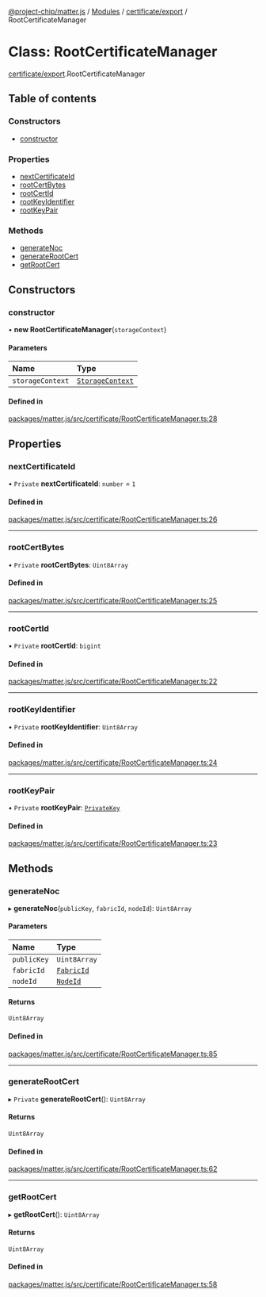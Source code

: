 [@project-chip/matter.js](../README.md) / [Modules](../modules.md) / [certificate/export](../modules/certificate_export.md) / RootCertificateManager

# Class: RootCertificateManager

[certificate/export](../modules/certificate_export.md).RootCertificateManager

## Table of contents

### Constructors

- [constructor](certificate_export.RootCertificateManager.md#constructor)

### Properties

- [nextCertificateId](certificate_export.RootCertificateManager.md#nextcertificateid)
- [rootCertBytes](certificate_export.RootCertificateManager.md#rootcertbytes)
- [rootCertId](certificate_export.RootCertificateManager.md#rootcertid)
- [rootKeyIdentifier](certificate_export.RootCertificateManager.md#rootkeyidentifier)
- [rootKeyPair](certificate_export.RootCertificateManager.md#rootkeypair)

### Methods

- [generateNoc](certificate_export.RootCertificateManager.md#generatenoc)
- [generateRootCert](certificate_export.RootCertificateManager.md#generaterootcert)
- [getRootCert](certificate_export.RootCertificateManager.md#getrootcert)

## Constructors

### constructor

• **new RootCertificateManager**(`storageContext`)

#### Parameters

| Name | Type |
| :------ | :------ |
| `storageContext` | [`StorageContext`](storage_export.StorageContext.md) |

#### Defined in

[packages/matter.js/src/certificate/RootCertificateManager.ts:28](https://github.com/project-chip/matter.js/blob/16d5b0d/packages/matter.js/src/certificate/RootCertificateManager.ts#L28)

## Properties

### nextCertificateId

• `Private` **nextCertificateId**: `number` = `1`

#### Defined in

[packages/matter.js/src/certificate/RootCertificateManager.ts:26](https://github.com/project-chip/matter.js/blob/16d5b0d/packages/matter.js/src/certificate/RootCertificateManager.ts#L26)

___

### rootCertBytes

• `Private` **rootCertBytes**: `Uint8Array`

#### Defined in

[packages/matter.js/src/certificate/RootCertificateManager.ts:25](https://github.com/project-chip/matter.js/blob/16d5b0d/packages/matter.js/src/certificate/RootCertificateManager.ts#L25)

___

### rootCertId

• `Private` **rootCertId**: `bigint`

#### Defined in

[packages/matter.js/src/certificate/RootCertificateManager.ts:22](https://github.com/project-chip/matter.js/blob/16d5b0d/packages/matter.js/src/certificate/RootCertificateManager.ts#L22)

___

### rootKeyIdentifier

• `Private` **rootKeyIdentifier**: `Uint8Array`

#### Defined in

[packages/matter.js/src/certificate/RootCertificateManager.ts:24](https://github.com/project-chip/matter.js/blob/16d5b0d/packages/matter.js/src/certificate/RootCertificateManager.ts#L24)

___

### rootKeyPair

• `Private` **rootKeyPair**: [`PrivateKey`](../modules/crypto_export.md#privatekey)

#### Defined in

[packages/matter.js/src/certificate/RootCertificateManager.ts:23](https://github.com/project-chip/matter.js/blob/16d5b0d/packages/matter.js/src/certificate/RootCertificateManager.ts#L23)

## Methods

### generateNoc

▸ **generateNoc**(`publicKey`, `fabricId`, `nodeId`): `Uint8Array`

#### Parameters

| Name | Type |
| :------ | :------ |
| `publicKey` | `Uint8Array` |
| `fabricId` | [`FabricId`](../modules/datatype_export.md#fabricid) |
| `nodeId` | [`NodeId`](../modules/datatype_export.md#nodeid) |

#### Returns

`Uint8Array`

#### Defined in

[packages/matter.js/src/certificate/RootCertificateManager.ts:85](https://github.com/project-chip/matter.js/blob/16d5b0d/packages/matter.js/src/certificate/RootCertificateManager.ts#L85)

___

### generateRootCert

▸ `Private` **generateRootCert**(): `Uint8Array`

#### Returns

`Uint8Array`

#### Defined in

[packages/matter.js/src/certificate/RootCertificateManager.ts:62](https://github.com/project-chip/matter.js/blob/16d5b0d/packages/matter.js/src/certificate/RootCertificateManager.ts#L62)

___

### getRootCert

▸ **getRootCert**(): `Uint8Array`

#### Returns

`Uint8Array`

#### Defined in

[packages/matter.js/src/certificate/RootCertificateManager.ts:58](https://github.com/project-chip/matter.js/blob/16d5b0d/packages/matter.js/src/certificate/RootCertificateManager.ts#L58)
